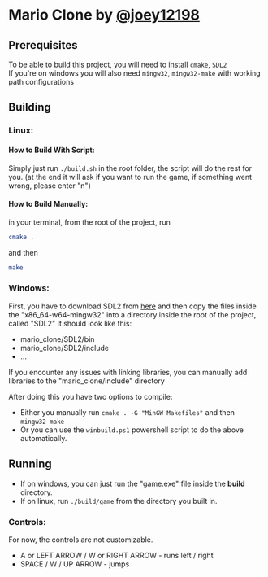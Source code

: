 # Mario Clone by [@joey12198](https://github.com/joey121982/)

## Prerequisites

To be able to build this project, you will need to install
``` cmake ```, ``` SDL2 ``` <br>
If you're on windows you will also need
``` mingw32 ```, ``` mingw32-make ```  with working path configurations

## Building

### Linux:

#### How to Build With Script:

Simply just run ``` ./build.sh ``` in the root folder, the script will do the rest for you. 
(at the end it will ask if you want to run the game, if something went wrong, please enter "n")

#### How to Build Manually:

in your terminal, from the root of the project, run

```bash
cmake .
```

and then

```bash
make
```

### Windows:

First, you have to download SDL2 from [here](https://github.com/libsdl-org/SDL/releases/tag/release-2.28.5) and then copy the files inside the "x86_64-w64-mingw32" into a directory inside the root of the project, called "SDL2"
It should look like this: 
* mario_clone/SDL2/bin
* mario_clone/SDL2/include
* ...

If you encounter any issues with linking libraries, you can manually add libraries to the "mario_clone/include" directory

After doing this you have two options to compile:
* Either you manually run ``` cmake . -G "MinGW Makefiles" ``` and then ``` mingw32-make ```
* Or you can use the ``` winbuild.ps1 ``` powershell script to do the above automatically.

## Running

* If on windows, you can just run the "game.exe" file inside the <b>build</b> directory.
* If on linux, run ```./build/game``` from the directory you built in.

### Controls:

For now, the controls are not customizable.
* A or LEFT ARROW / W or RIGHT ARROW - runs left / right
* SPACE / W / UP ARROW - jumps